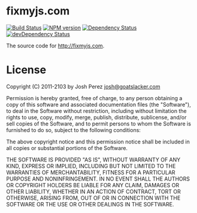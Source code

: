# fixmyjs.com

[![Build Status](https://secure.travis-ci.org/goatslacker/fixmyjs.com.png)](http://travis-ci.org/goatslacker/fixmyjs.com)
[![NPM version](https://badge.fury.io/js/fixmyjs.com.png)](http://badge.fury.io/js/fixmyjs.com)
[![Dependency Status](https://david-dm.org/goatslacker/fixmyjs.com.png)](https://david-dm.org/goatslacker/fixmyjs.com)
[![devDependency Status](https://david-dm.org/goatslacker/fixmyjs.com/dev-status.png)](https://david-dm.org/goatslacker/fixmyjs.com#info=devDependencies)

The source code for <http://fixmyjs.com>.


# License

Copyright (C) 2011-2103 by Josh Perez <josh@goatslacker.com>

Permission is hereby granted, free of charge, to any person obtaining a copy
of this software and associated documentation files (the "Software"), to deal
in the Software without restriction, including without limitation the rights
to use, copy, modify, merge, publish, distribute, sublicense, and/or sell
copies of the Software, and to permit persons to whom the Software is
furnished to do so, subject to the following conditions:

The above copyright notice and this permission notice shall be included in
all copies or substantial portions of the Software.

THE SOFTWARE IS PROVIDED "AS IS", WITHOUT WARRANTY OF ANY KIND, EXPRESS OR
IMPLIED, INCLUDING BUT NOT LIMITED TO THE WARRANTIES OF MERCHANTABILITY,
FITNESS FOR A PARTICULAR PURPOSE AND NONINFRINGEMENT. IN NO EVENT SHALL THE
AUTHORS OR COPYRIGHT HOLDERS BE LIABLE FOR ANY CLAIM, DAMAGES OR OTHER
LIABILITY, WHETHER IN AN ACTION OF CONTRACT, TORT OR OTHERWISE, ARISING FROM,
OUT OF OR IN CONNECTION WITH THE SOFTWARE OR THE USE OR OTHER DEALINGS IN
THE SOFTWARE.
